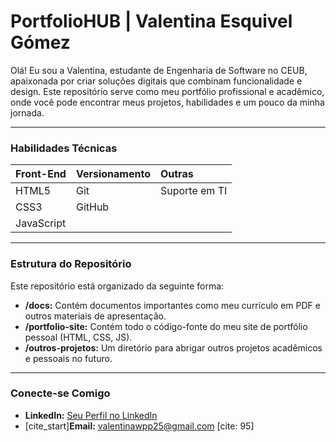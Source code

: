 # PortfolioHUB | Valentina Esquivel Gómez

Olá! Eu sou a Valentina, estudante de Engenharia de Software no CEUB, apaixonada por criar soluções digitais que combinam funcionalidade e design. Este repositório serve como meu portfólio profissional e acadêmico, onde você pode encontrar meus projetos, habilidades e um pouco da minha jornada.

---

###  Habilidades Técnicas

| Front-End | Versionamento | Outras |
| :--- | :--- | :--- |
| HTML5 | Git | Suporte em TI |
| CSS3  | GitHub | |
| JavaScript | | |

---

###  Estrutura do Repositório

Este repositório está organizado da seguinte forma:

- **/docs:** Contém documentos importantes como meu currículo em PDF e outros materiais de apresentação.
- **/portfolio-site:** Contém todo o código-fonte do meu site de portfólio pessoal (HTML, CSS, JS).
- **/outros-projetos:** Um diretório para abrigar outros projetos acadêmicos e pessoais no futuro.

---

### Conecte-se Comigo

- **LinkedIn:** [Seu Perfil no LinkedIn](https://www.linkedin.com/in/valentina-coromoto-esquivel-gómez-398b912b1)
- [cite_start]**Email:** valentinawpp25@gmail.com [cite: 95]
